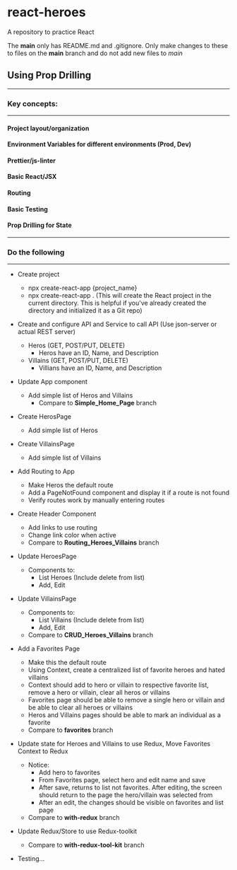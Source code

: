 # react-heroes
A repository to practice React

The **main** only has README.md and .gitignore.  Only make changes to these to files on the **main** branch and do not add new files to *main*

## Using Prop Drilling

--- 
### Key concepts: 

---
#### Project layout/organization

#### Environment Variables for different environments (Prod, Dev)
#### Prettier/js-linter 
#### Basic React/JSX
#### Routing
#### Basic Testing
#### Prop Drilling for State

---

### Do the following

---
- Create project
	- npx create-react-app {project_name}
	- npx create-react-app . (This will create the React project in the current directory. This is helpful if you've already created the directory and initialized it as a Git repo)
- Create and configure API and Service to call API (Use json-server or actual REST server)
	- Heros (GET, POST/PUT, DELETE)
		- Heros have an ID, Name, and Description 
	- Villains (GET, POST/PUT, DELETE)
		- Villians have an ID, Name, and Description 
- Update App component
	- Add simple list of Heros and Villains
    	- Compare to **Simple_Home_Page** branch
- Create HerosPage
	- Add simple list of Heros
- Create VillainsPage 
	- Add simple list of Villains
- Add Routing to App
	- Make Heros the default route
	- Add a PageNotFound component and display it if a route is not found
	- Verify routes work by manually entering routes
- Create Header Component 
	- Add links to use routing
	- Change link color when active
	- Compare to **Routing_Heroes_Villains** branch
- Update HeroesPage
	- Components to:
		- List Heroes (Include delete from list)
		- Add, Edit
- Update VillainsPage 
	- Components to:
		- List Villains (Include delete from list)
		- Add, Edit
	- Compare to **CRUD_Heroes_Villains** branch
- Add a Favorites Page
	- Make this the default route
	- Using Context, create a centralized list of favorite heroes and hated villains
	- Context should add to hero or villain to respective favorite list, remove a hero or villain, clear all heros or villains
	- Favorites page should be able to remove a single hero or villain and be able to clear all heroes or villains
	- Heros and Villains pages should be able to mark an individual as a favorite
	- Compare to **favorites** branch
- Update state for Heroes and Villains to use Redux, Move Favorites Context to Redux
	- Notice:
		- Add hero to favorites
		- From Favorites page, select hero and edit name and save
		- After save, returns to list not favorites.  After editing, the screen should return to the page the hero/villain was selected from
		- After an edit, the changes should be visible on favorites and list page
	- Compare to **with-redux** branch
- Update Redux/Store to use Redux-toolkit
	- Compare to **with-redux-tool-kit** branch
	
	
- Testing...
